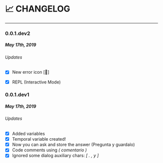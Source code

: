 # :chart_with_upwards_trend: CHANGELOG
---


### 0.0.1.dev2
##### May 17th, 2019

###### Updates
- [x] New error icon [🐛]
- [x] REPL (Interactive Mode)


### 0.0.1.dev1
##### May 17th, 2019

###### Updates
- [x] Added variables
- [x] Temporal variable created!
- [x] Now you can ask and store the answer (Pregunta y guardalo)
- [x] Code comments using *( comentario )*
- [x] Ignored some dialog auxiliary chars: *[ . , y ]*
